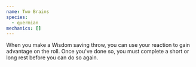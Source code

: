 ```yaml
---
name: Two Brains
species:
  - quermian
mechanics: []
---
```

When you make a Wisdom saving throw, you can use your reaction to gain advantage on the roll. Once you've done so, you must complete a short or long rest before you can do so again.
